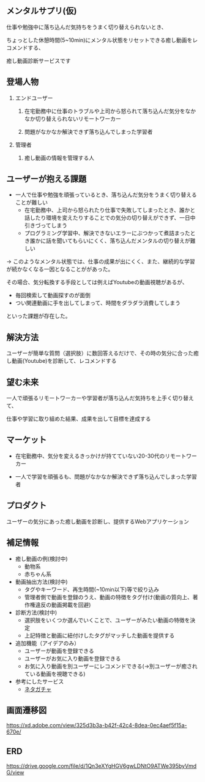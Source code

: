 ## メンタルサプリ(仮)

仕事や勉強中に落ち込んだ気持ちをうまく切り替えられないとき、  

ちょっとした休憩時間(5~10min)にメンタル状態をリセットできる癒し動画をレコメンドする、

癒し動画診断サービスです

## 登場人物
1. エンドユーザー  
    1. 在宅勤務中に仕事のトラブルや上司から怒られて落ち込んだ気分をなかなか切り替えられないリモートワーカー  
    
    2. 問題がなかなか解決できず落ち込んでしまった学習者
  
2. 管理者
    1. 癒し動画の情報を管理する人


## ユーザーが抱える課題
* 一人で仕事や勉強を頑張っているとき、落ち込んだ気分をうまく切り替えることが難しい
  * 在宅勤務中、上司から怒られたり仕事で失敗してしまったとき、誰かと話したり環境を変えたりすることでの気分の切り替えができず、一日中引きづってしまう
  * プログラミング学習中、解決できないエラーにぶつかって煮詰まったとき誰かに話を聞いてもらいにくく、落ち込んだメンタルの切り替えが難しい

→ このようなメンタル状態では、仕事の成果が出にくく、また、継続的な学習が続かなくなる一因となることががあった。  

その場合、気分転換する手段としては例えばYoutubeの動画視聴があるが、  
  * 毎回検索して動画探すのが面倒
  * つい関連動画に手を出してしまって、時間をダラダラ消費してしまう
  
といった課題が存在した。

## 解決方法
  ユーザーが簡単な質問（選択肢）に数回答えるだけで、その時の気分に合った癒し動画(Youtube)を診断して、レコメンドする

## 望む未来
  一人で頑張るリモートワーカーや学習者が落ち込んだ気持ちを上手く切り替えて、
  
  仕事や学習に取り組めた結果、成果を出して目標を達成する


## マーケット
  * 在宅勤務中、気分を変えるきっかけが持てていない20-30代のリモートワーカー
 
  * 一人で学習を頑張るも、問題がなかなか解決できず落ち込んでしまった学習者

## プロダクト
  ユーザーの気分にあった癒し動画を診断し、提供するWebアプリケーション

## 補足情報
* 癒し動画の例(検討中)
  * 動物系
  * 赤ちゃん系  
* 動画抽出方法(検討中)
  * タグやキーワード、再生時間(~10min以下)等で絞り込み
  * 管理者側で動画を登録のうえ、動画の特徴をタグ付け(動画の質向上、著作権違反の動画掲載を回避)
* 診断方法(検討中)
  * 選択肢をいくつか選んでいくことで、ユーザーがみたい動画の特徴を決定
  * 上記特徴と動画に紐付けしたタグがマッチした動画を提供する
* 追加機能（アイデアのみ）
  * ユーザーが動画を登録できる
  * ユーザーがお気に入り動画を登録できる
  * お気に入り動画を別ユーザーにレコメンドできる(→別ユーザーが癒されている動画を視聴できる) 
* 参考にしたサービス
  * [ネタガチャ](https://netagacha.com/)

## 画面遷移図
https://xd.adobe.com/view/325d3b3a-b42f-42c4-8dea-0ec4aef5f15a-670e/

## ERD
https://drive.google.com/file/d/1Qn3eXYgHGV6gwLDNtO9ATWe395byVmdG/view
